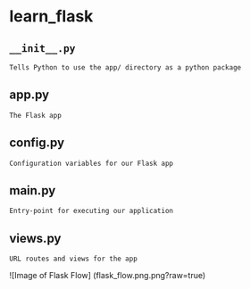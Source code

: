 # learn_flask

## `__init__.py `
    Tells Python to use the app/ directory as a python package
## app.py
    The Flask app
## config.py
    Configuration variables for our Flask app
## main.py
    Entry-point for executing our application
## views.py
    URL routes and views for the app
![Image of Flask Flow]
(flask_flow.png.png?raw=true)
